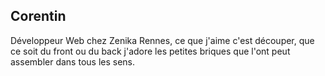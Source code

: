 ## Corentin

Développeur Web chez Zenika Rennes, ce que j'aime c'est découper, que ce soit du front ou du back j'adore les petites briques que l'ont peut assembler dans tous les sens.
